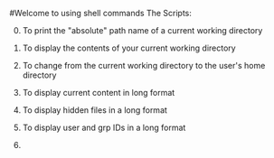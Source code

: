 #Welcome to using shell commands
The Scripts:

0. To print the "absolute" path name of a current working directory

1. To display the contents of your current working directory

2. To change from the current working directory to the user's home directory

3. To display current content in long format

4. To display hidden files in a long format

5. To display user and grp IDs in a long format

6.  
